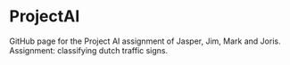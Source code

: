 # ProjectAI
GitHub page for the Project AI assignment of Jasper, Jim, Mark and Joris. Assignment: classifying dutch traffic signs.
